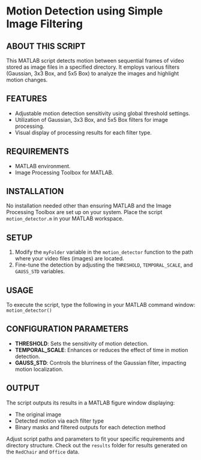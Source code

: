 # Motion Detection using Simple Image Filtering

## ABOUT THIS SCRIPT
This MATLAB script detects motion between sequential frames of video stored as image files in a specified directory. It employs various filters (Gaussian, 3x3 Box, and 5x5 Box) to analyze the images and highlight motion changes.

## FEATURES
- Adjustable motion detection sensitivity using global threshold settings.
- Utilization of Gaussian, 3x3 Box, and 5x5 Box filters for image processing.
- Visual display of processing results for each filter type.

## REQUIREMENTS
- MATLAB environment.
- Image Processing Toolbox for MATLAB.

## INSTALLATION
No installation needed other than ensuring MATLAB and the Image Processing Toolbox are set up on your system. Place the script `motion_detector.m` in your MATLAB workspace.

## SETUP
1. Modify the `myFolder` variable in the `motion_detector` function to the path where your video files (images) are located.
2. Fine-tune the detection by adjusting the `THRESHOLD`, `TEMPORAL_SCALE`, and `GAUSS_STD` variables.

## USAGE
To execute the script, type the following in your MATLAB command window:
```motion_detector()```

## CONFIGURATION PARAMETERS
- **THRESHOLD**: Sets the sensitivity of motion detection.
- **TEMPORAL_SCALE**: Enhances or reduces the effect of time in motion detection.
- **GAUSS_STD**: Controls the blurriness of the Gaussian filter, impacting motion localization.

## OUTPUT
The script outputs its results in a MATLAB figure window displaying:
- The original image
- Detected motion via each filter type
- Binary masks and filtered outputs for each detection method

Adjust script paths and parameters to fit your specific requirements and directory structure. 
Check out the ```results``` folder for results generated on the ```RedChair``` and ```Office``` data.
